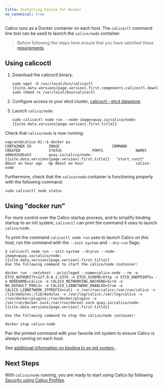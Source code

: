 ```yaml
---
title: Installing Calico for Docker
no_canonical: true
---
```


Calico runs as a Docker container on each host. The `calicoctl` command line tool can be used to launch the `calico/node` container.

> Before following the steps here ensure that you have satisfied these
[requirements]({{site.baseurl}}/{{page.version}}/getting-started/docker/installation/requirements).

## Using calicoctl

1. Download the calicoctl binary:

   ```
   sudo wget -O /usr/local/bin/calicoctl {{site.data.versions[page.version].first.components.calicoctl.download_url}}
   sudo chmod +x /usr/local/bin/calicoctl
   ```

2. Configure access to your etcd cluster, [calicoctl - etcd datastore]({{site.baseurl}}/{{page.version}}/reference/calicoctl/setup/etcdv2).
3. Launch `calico/node`:

   ```
   sudo calicoctl node run --node-image=quay.io/calico/node:{{site.data.versions[page.version].first.title}}
   ```

Check that `calico/node` is now running:

```
vagrant@calico-01:~$ docker ps
CONTAINER ID        IMAGE                        COMMAND             CREATED             STATUS              PORTS               NAMES
408bd2b9ba53        quay.io/calico/node:{{site.data.versions[page.version].first.title}}   "start_runit"       About an hour ago   Up About an hour                        calico-node
```

Furthermore, check that the `calico/node` container is functioning properly
with the following command:

```
sudo calicoctl node status
```

## Using "docker run"

For more control over the Calico startup process, and to simplify binding
startup to an init system, `calicoctl` can print the command it uses
to launch `calico/node`.

To print the command `calicoctl node run` uses to launch Calico on this host,
run the command with the `--init-system` and `--dry-run` flags:

```
$ calicoctl node run --init-system --dryrun --node-image=quay.io/calico/node:{{site.data.versions[page.version].first.title}}
Use the following command to start the calico/node container:

docker run --net=host --privileged --name=calico-node --rm -e ETCD_AUTHORITY=127.0.0.1:2379 -e ETCD_SCHEME=http -e ETCD_ENDPOINTS= -e NODENAME=calico -e CALICO_NETWORKING_BACKEND=bird -e NO_DEFAULT_POOLS= -e CALICO_LIBNETWORK_ENABLED=true -e CALICO_LIBNETWORK_IFPREFIX=cali -v /var/run/calico:/var/run/calico -v /lib/modules:/lib/modules -v /var/log/calico:/var/log/calico -v /run/docker/plugins:/run/docker/plugins -v /var/run/docker.sock:/var/run/docker.sock quay.io/calico/node:{{site.data.versions[page.version].first.title}}

Use the following command to stop the calico/node container:

docker stop calico-node

```

Pair the printed command with your favorite init system to ensure Calico is
always running on each host.

See [additional information on binding to an init system
]({{site.baseurl}}/{{page.version}}/usage/configuration/as-service).

## Next Steps

With `calico/node` running, you are ready to start using Calico by following
[Security using Calico Profiles]({{site.baseurl}}/{{page.version}}/getting-started/docker/tutorials/security-using-calico-profiles).

